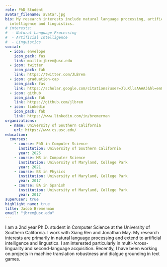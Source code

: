 ```yaml
---
role: PhD Student
avatar_filename: avatar.jpg
bio: My research interests include natural language processing, artificial
  intelligence and linguistics.
# interests:
#  - Natural Language Processing
#  - Artificial Intelligence
#  - Linguistics
social:
  - icon: envelope
    icon_pack: fas
    link: mailto:jbrem@usc.edu
  - icon: twitter
    icon_pack: fab
    link: https://twitter.com/JLBrem
  - icon: graduation-cap
    icon_pack: fas
    link: https://scholar.google.com/citations?user=JluXllsAAAAJ&hl=en&oi=ao
  - icon: github
    icon_pack: fab
    link: https://github.com/jlbrem
  - icon: linkedin
    icon_pack: fab
    link: https://www.linkedin.com/in/bremerman
organizations:
  - name: University of Southern California
    url: https://www.cs.usc.edu/
education:
  courses:
    - course: PhD in Computer Science
      institution: University of Southern California
      year: 2025
    - course: MS in Computer Science
      institution: University of Maryland, College Park
      year: 2021
    - course: BS in Physics
      institution: University of Maryland, College Park
      year: 2017
    - course: BA in Spanish
      institution: University of Maryland, College Park
      year: 2017
superuser: true
highlight_name: true
title: Jacob Bremerman
email: "jbrem@usc.edu"
---
```

I am a 2nd year Ph.D. student in Computer Science at the University of Southern California.  I work with Xiang Ren and Jonathan May.  My research interests are primarily in natural language processing and extend to artificial intelligence and lingustics.  I am interested particularly in multi-/cross-linguality and second-language acquisition.  Recently, I have been working on projects in machine translation robustness and dialgue grounding in text games.
